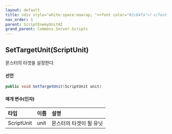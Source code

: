 ```yaml
---
layout: default
title: <div style="white-space:nowrap; "><font color="#2c84fa">𝑓 </font>SetTargetUnit</div>
nav_order: 1
parent: ScriptEnemyUnitAI
grand_parent: Commons.Server.Scripts
---
```


## SetTargetUnit(ScriptUnit)
몬스터의 타겟을 설정한다.

#### 선언
```cs
public void SetTargetUnit(ScriptUnit unit)
```

#### 매개 변수(인자)

|타입|이름|설명|
|:-|:-|:-|
|ScriptUnit|unit|몬스터의 타겟이 될 유닛|
